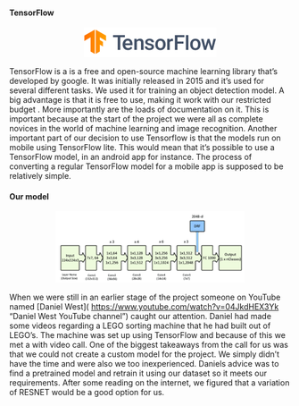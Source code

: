#### TensorFlow

<p align="center"><img src="https://github.com/LEGO-challenge/LEGO-dataset/blob/main/ReadMePictures/tensorflow.png"/ alt="tf-logo2"  width="237" height="53"></p>

TensorFlow is a is a free and open-source machine learning library that’s developed by google. It was initially released in 2015 and it’s used for several different tasks. We used it for training an object detection model. A big advantage is that it is free to use, making it work with our restricted budget . More importantly are the loads of documentation on it. This is important because at the start of the project we were all as complete novices in the world of machine learning and image recognition. Another important part of our decision to use Tensorflow is that the models run on mobile using TensorFlow lite. This would mean that it’s possible to use a TensorFlow model, in an android app for instance. The process of converting a regular TensorFlow model for a mobile app is supposed to be relatively simple.

#### Our model

<p align="center"><img src="https://github.com/LEGO-challenge/LEGO-dataset/blob/main/ReadMePictures/resnet50.png"/ alt="renet-image"  width="340" height="128"></p>

When we were still in an earlier stage of the project someone on YouTube named [Daniel West]( https://www.youtube.com/watch?v=04JkdHEX3Yk “Daniel West YouTube channel”) caught our attention. Daniel had made some videos regarding a LEGO sorting machine that he had built out of LEGO’s. The machine was set up using TensorFlow and because of this we met a with video call. One of the biggest takeaways from the call for us was that we could not create a custom model for the project. We simply didn’t have the time and were also we too inexperienced. Daniels advice was to find a pretrained model and retrain it using our dataset so it meets our requirements. After some reading on the internet, we figured that a variation of RESNET would be a good option for us. 
